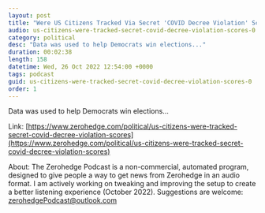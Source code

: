 ```yaml
---
layout: post
title: "Were US Citizens Tracked Via Secret 'COVID Decree Violation' Scores?"
audio: us-citizens-were-tracked-secret-covid-decree-violation-scores-0
category: political
desc: "Data was used to help Democrats win elections..."
duration: 00:02:38
length: 158
datetime: Wed, 26 Oct 2022 12:54:00 +0000
tags: podcast
guid: us-citizens-were-tracked-secret-covid-decree-violation-scores-0
order: 1
---
```

Data was used to help Democrats win elections...

Link: [https://www.zerohedge.com/political/us-citizens-were-tracked-secret-covid-decree-violation-scores](https://www.zerohedge.com/political/us-citizens-were-tracked-secret-covid-decree-violation-scores)

About: The Zerohedge Podcast is a non-commercial, automated program, designed to give people a way to get news from Zerohedge in an audio format.  I am actively working on tweaking and improving the setup to create a better listening experience (October 2022).  Suggestions are welcome: [zerohedgePodcast@outlook.com](mailto:zerohedgePodcast@outlook.com)
